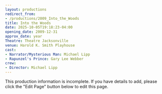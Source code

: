 ```yaml
---
layout: productions
redirect_from:
- /productions/2009_Into_the_Woods
title: Into the Woods
date: 2025-10-05T19:18:23-04:00
opening_date: 2009-12-31
approx_date: year
Theatre: Theatre Jacksonville
venue: Harold K. Smith Playhouse
cast:
- Narrator/Mysterious Man: Michael Lipp
- Rapunzel's Prince: Gary Lee Webber
crew:
- Director: Michael Lipp
---
```

This production information is incomplete. If you have details to add, please click the "Edit Page" button below to edit this page.